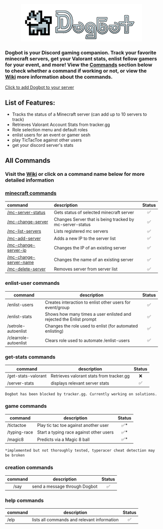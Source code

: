 <p align="center">
  <img src="https://github.com/MykelMatar/Dogbot/blob/main/src/dependencies/images/Dogbot_Logo_Title.png">
</p>

  ### Dogbot is your Discord gaming companion. Track your favorite minecraft servers, get your Valorant stats, enlist fellow gamers for your event, and more! View the [Commands](#all-commands) section below to check whether a command if working or not, or view the [Wiki](https://github.com/MykelMatar/Dogbot/wiki) more information about the commands. 
[Click to add Dogbot to your server](https://discord.com/api/oauth2/authorize?client_id=848283770041532425&permissions=8&scope=bot%20applications.commands)
 

## List of Features:
  * Tracks the status of a Minecraft server (can add up to 10 servers to track)
  * Retrieves Valorant Account Stats from tracker.gg
  * Role selection menu and default roles
  * enlist users for an event or gamer sesh 
  * play TicTacToe against other users
  * get your discord server's stats

## All Commands
### Visit the [Wiki](https://github.com/MykelMatar/Dogbot/wiki) or click on a command name below for more detailed information
### [minecraft commands](https://github.com/MykelMatar/Dogbot/wiki#minecraft-server-tracking-commands)
| command                                                                                   | description                                              | Status |
|:------------------------------------------------------------------------------------------|:---------------------------------------------------------|:------:|
| [/mc-server-status](https://github.com/MykelMatar/Dogbot/wiki#mc-server-status)           | Gets status of selected minecraft server                 |   ✅    |
| [/mc-change-server](https://github.com/MykelMatar/Dogbot/wiki#mc-change-server)           | Changes Server that is being tracked by mc-server-status |   ✅    |
| [/mc-list-servers](https://github.com/MykelMatar/Dogbot/wiki#mc-list-servers)             | Lists registered mc servers                              |   ✅    |
| [/mc-add-server](https://github.com/MykelMatar/Dogbot/wiki#mc-add-server)                 | Adds a new IP to the server list                         |   ✅    |
| [/mc-change-server-ip](https://github.com/MykelMatar/Dogbot/wiki#mc-change-server-ip)     | Changes the IP of an existing server                     |   ✅    |
| [/mc-change-server-name](https://github.com/MykelMatar/Dogbot/wiki#mc-change-server-name) | Changes the name of an existing server                   |   ✅    |
| [/mc-delete-server](https://github.com/MykelMatar/Dogbot/wiki#mc-delete-server)           | Removes server from server list                          |   ✅    |

### enlist-user commands
| command               | description                                                         | Status |
|-----------------------|---------------------------------------------------------------------|:------:|
| /enlist-users         | Creates interaction to enlist other users for event/group           |   ✅   |
| /enlist-stats         | Shows how many times a user enlisted and rejected the Enlist prompt |   ✅   |
| /setrole-autoenlist   | Changes the role used to enlist (for automated enlisting)           |   ✅   |
| /clearrole-autoenlist | Clears role used to automate /enlist-users                          |   ✅   |

### get-stats commands
| command             | description                              | Status |
|---------------------|------------------------------------------|:------:|
| /get-stats-valorant | Retrieves valorant stats from tracker.gg |   ❌   |
| /server-stats       | displays relevant server stats           |   ✅   |

    Dogbot has been blocked by tracker.gg. Currently working on solutions.

### game commands
| command      | description                             | Status |
|--------------|-----------------------------------------|:------:|
| /tictactoe   | Play tic tac toe against another user   |   ✅*  |
| /typing-race | Start a typing race against other users |   ✅*  |
| /magic8      | Predicts via a Magic 8 ball             |   ✅*  |

    *implemented but not thoroughly tested, typeracer cheat detection may be broken

### creation commands
| command | description                    | Status |
|:-------:|--------------------------------|:------:|
|  /say   | send a message through Dogbot  |   ✅   |


### help commands
| command       | description                                 | Status |
|:--------------|---------------------------------------------|:------:|
| /elp          | lists all commands and relevant information |   ✅   |



